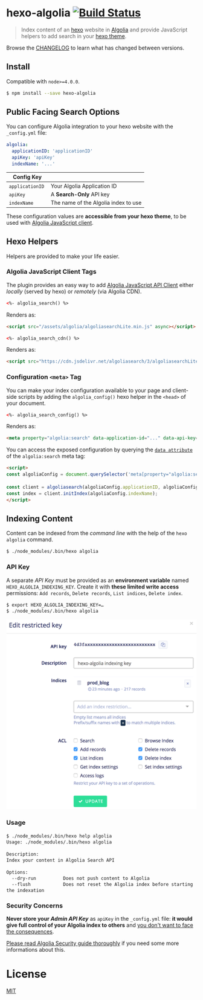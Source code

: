 # hexo-algolia [![Build Status](https://travis-ci.org/oncletom/hexo-algolia.svg?branch=master)](https://travis-ci.org/oncletom/hexo-algolia)

> Index content of an [hexo][] website in [Algolia][] and provide JavaScript helpers to add search in your [hexo theme][].

Browse the [CHANGELOG][] to learn what has changed between versions.

## Install

Compatible with `node>=4.0.0`.

```bash
$ npm install --save hexo-algolia
```

## Public Facing Search Options

You can configure Algolia integration to your hexo website with the `_config.yml` file:

``` yaml
algolia:
  applicationID: 'applicationID'
  apiKey: 'apiKey'
  indexName: '...'
```

| Config Key | |
| --- | --- |
| `applicationID` | Your Algolia Application ID |
| `apiKey` | A **Search-Only** API key |
| `indexName` | The name of the Algolia index to use |

These configuration values are **accessible from your hexo theme**, to be used with [Algolia JavaScript client](https://www.algolia.com/doc/guides/search/auto-complete/#user-interface).

## Hexo Helpers

Helpers are provided to make your life easier.

### Algolia JavaScript Client Tags

The plugin provides an easy way to add [Algolia JavaScript API Client][js-client] either _locally_ (served by hexo) or _remotely_ (via Algolia CDN).

```html
<%- algolia_search() %>
```

Renders as:

```html
<script src="/assets/algolia/algoliasearchLite.min.js" async></script>
```

```html
<%- algolia_search_cdn() %>
```

Renders as:

```html
<script src="https://cdn.jsdelivr.net/algoliasearch/3/algoliasearchLite.min.js" async></script>
```

### Configuration `<meta>` Tag

You can make your index configuration available to your page and client-side scripts by adding the `algolia_config()` hexo helper in the `<head>` of your document.

```html
<%- algolia_search_config() %>
```

Renders as:

```html
<meta property="algolia:search" data-application-id="..." data-api-key="..." data-index-name="...">
```

You can access the exposed configuration by querying the [`data attribute`](dataset) of the `algolia:search` meta tag:

```html
<script>
const algoliaConfig = document.querySelector('meta[property="algolia:search"]').dataset;

const client = algoliasearch(algoliaConfig.applicationID, algoliaConfig.apiKey);
const index = client.initIndex(algoliaConfig.indexName);
</script>
```

## Indexing Content

Content can be indexed from the _command line_ with the help of the `hexo algolia` command.

```bash
$ ./node_modules/.bin/hexo algolia
```

### API Key

A separate _API Key_ must be provided as an **environment variable** named `HEXO_ALGOLIA_INDEXING_KEY`. Create it with **these limited write access** permissions: `Add records`, `Delete records`, `List indices`, `Delete index`.

```bash
$ export HEXO_ALGOLIA_INDEXING_KEY=…
$ ./node_modules/.bin/hexo algolia
```
![](algolia-write-key.png)

### Usage

```
$ ./node_modules/.bin/hexo help algolia
Usage: ./node_modules/.bin/hexo algolia

Description:
Index your content in Algolia Search API

Options:
  --dry-run          Does not push content to Algolia
  --flush            Does not reset the Algolia index before starting the indexation
```

### Security Concerns

**Never store your _Admin API Key_** as `apiKey` in the `_config.yml` file: **it would give full control of your Algolia index to others** and [you don't want to face the consequences][daily-mirror-bonanza].

[Please read Algolia Security guide thoroughly][security] if you need some more informations about this.

# License

[MIT](LICENSE)


[hexo]: https://hexo.io/
[Algolia]: https://www.algolia.com/
[hexo theme]: https://hexo.io/docs/themes.html

[CHANGELOG]: https://github.com/oncletom/hexo-algolia/blob/master/CHANGELOG.md

[js-client]: https://www.algolia.com/doc/api-client/javascript/
[batching]: https://www.algolia.com/doc/guides/indexing/import-synchronize-data/#batching
[security]: https://www.algolia.com/doc/guides/security/api-keys/
[dataset]: https://developer.mozilla.org/en-US/docs/Learn/HTML/Howto/Use_data_attributes
[daily-mirror-bonanza]: http://www.mirror.co.uk/all-about/cybersecurity
